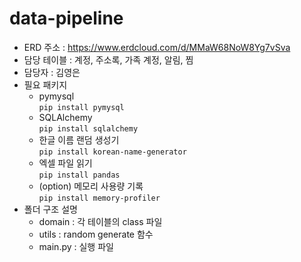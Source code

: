 # data-pipeline

- ERD 주소 : https://www.erdcloud.com/d/MMaW68NoW8Yg7vSva
- 담당 테이블 : 계정, 주소록, 가족 계정, 알림, 찜
- 담당자 : 김영은
- 필요 패키지
  - pymysql \
     `pip install pymysql`
  - SQLAlchemy \
     `pip install sqlalchemy`
  - 한글 이름 랜덤 생성기 \
     `pip install korean-name-generator`
  - 엑셀 파일 읽기 \
     `pip install pandas`
  - (option) 메모리 사용량 기록 \
     `pip install memory-profiler`
- 폴더 구조 설명
  - domain : 각 테이블의 class 파일
  - utils : random generate 함수
  - main.py : 실행 파일
